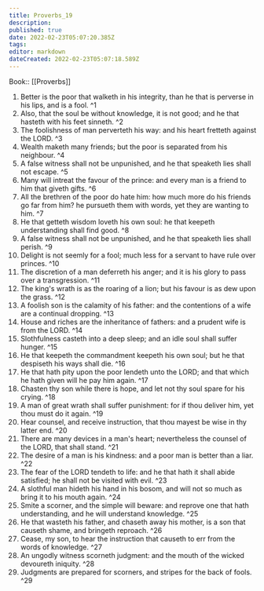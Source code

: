 ```yaml
---
title: Proverbs_19
description: 
published: true
date: 2022-02-23T05:07:20.385Z
tags: 
editor: markdown
dateCreated: 2022-02-23T05:07:18.589Z
---
```


 Book:: [[Proverbs]]
 1. Better is the poor that walketh in his integrity, than he that is perverse in his lips, and is a fool. ^1
 2. Also, that the soul be without knowledge, it is not good; and he that hasteth with his feet sinneth. ^2
 3. The foolishness of man perverteth his way: and his heart fretteth against the LORD. ^3
 4. Wealth maketh many friends; but the poor is separated from his neighbour. ^4
 5. A false witness shall not be unpunished, and he that speaketh lies shall not escape. ^5
 6. Many will intreat the favour of the prince: and every man is a friend to him that giveth gifts. ^6
 7. All the brethren of the poor do hate him: how much more do his friends go far from him? he pursueth them with words, yet they are wanting to him. ^7
 8. He that getteth wisdom loveth his own soul: he that keepeth understanding shall find good. ^8
 9. A false witness shall not be unpunished, and he that speaketh lies shall perish. ^9
 10. Delight is not seemly for a fool; much less for a servant to have rule over princes. ^10
 11. The discretion of a man deferreth his anger; and it is his glory to pass over a transgression. ^11
 12. The king's wrath is as the roaring of a lion; but his favour is as dew upon the grass. ^12
 13. A foolish son is the calamity of his father: and the contentions of a wife are a continual dropping. ^13
 14. House and riches are the inheritance of fathers: and a prudent wife is from the LORD. ^14
 15. Slothfulness casteth into a deep sleep; and an idle soul shall suffer hunger. ^15
 16. He that keepeth the commandment keepeth his own soul; but he that despiseth his ways shall die. ^16
 17. He that hath pity upon the poor lendeth unto the LORD; and that which he hath given will he pay him again. ^17
 18. Chasten thy son while there is hope, and let not thy soul spare for his crying. ^18
 19. A man of great wrath shall suffer punishment: for if thou deliver him, yet thou must do it again. ^19
 20. Hear counsel, and receive instruction, that thou mayest be wise in thy latter end. ^20
 21. There are many devices in a man's heart; nevertheless the counsel of the LORD, that shall stand. ^21
 22. The desire of a man is his kindness: and a poor man is better than a liar. ^22
 23. The fear of the LORD tendeth to life: and he that hath it shall abide satisfied; he shall not be visited with evil. ^23
 24. A slothful man hideth his hand in his bosom, and will not so much as bring it to his mouth again. ^24
 25. Smite a scorner, and the simple will beware: and reprove one that hath understanding, and he will understand knowledge. ^25
 26. He that wasteth his father, and chaseth away his mother, is a son that causeth shame, and bringeth reproach. ^26
 27. Cease, my son, to hear the instruction that causeth to err from the words of knowledge. ^27
 28. An ungodly witness scorneth judgment: and the mouth of the wicked devoureth iniquity. ^28
 29. Judgments are prepared for scorners, and stripes for the back of fools. ^29
